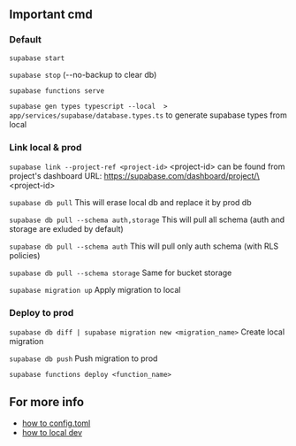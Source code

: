 ## Important cmd

### Default

`supabase start`

`supabase stop` (--no-backup to clear db)

`supabase functions serve`

`supabase gen types typescript --local  > app/services/supabase/database.types.ts` to generate supabase types from local

### Link local & prod

`supabase link --project-ref <project-id>` \<project-id\> can be found from project's dashboard URL: https://supabase.com/dashboard/project/\<project-id\>

`supabase db pull` This will erase local db and replace it by prod db

`supabase db pull --schema auth,storage` This will pull all schema (auth and storage are exluded by default)

`supabase db pull --schema auth` This will pull only auth schema (with RLS policies)

`supabase db pull --schema storage` Same for bucket storage

`supabase migration up` Apply migration to local

### Deploy to prod

`supabase db diff | supabase migration new <migration_name>` Create local migration

`supabase db push` Push migration to prod

`supabase functions deploy <function_name>`

## For more info

- [how to config.toml](https://supabase.com/docs/guides/cli/config)
- [how to local dev](https://supabase.com/docs/guides/cli/local-development)
